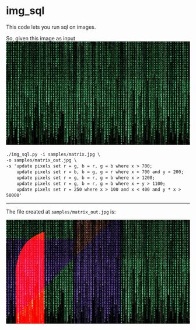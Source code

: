 # img_sql

This code lets you run sql on images.

So, given this image as input
![](samples/matrix.jpg)

    ./img_sql.py -i samples/matrix.jpg \
    -o samples/matrix_out.jpg \
    -s 'update pixels set r = g, b = r, g = b where x > 700;
        update pixels set r = b, b = g, g = r where x < 700 and y > 200;
        update pixels set r = g, b = r, g = b where x > 1200;
        update pixels set r = g, b = r, g = b where x + y > 1100;
        update pixels set r = 250 where x > 100 and x < 400 and y * x > 50000'

----

The file created at `samples/matrix_out.jpg` is:

![](samples/matrix_out.jpg)